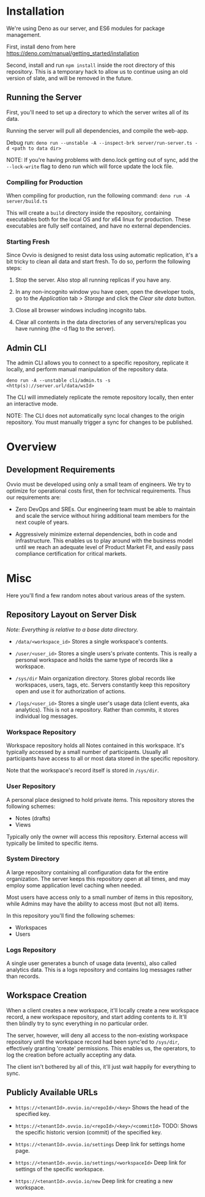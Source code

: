 # Installation

We're using Deno as our server, and ES6 modules for package management.

First, install deno from here https://deno.com/manual/getting_started/installation

Second, install and run `npm install` inside the root directory of this
repository. This is a temporary hack to allow us to continue using an old
version of slate, and will be removed in the future.

## Running the Server

First, you'll need to set up a directory to which the server writes all of its
data.

Running the server will pull all dependencies, and compile the web-app.

Debug run:
`deno run --unstable -A --inspect-brk server/run-server.ts -d <path to data dir>`

NOTE: If you're having problems with deno.lock getting out of sync, add the
`--lock-write` flag to deno run which will force update the lock file.

### Compiling for Production

When compiling for production, run the following command:
`deno run -A server/build.ts`

This will create a `build` directory inside the repository, containing
executables both for the local OS and for x64 linux for production. These
executables are fully self contained, and have no external dependencies.

### Starting Fresh

Since Ovvio is designed to resist data loss using automatic replication, it's
a bit tricky to clean all data and start fresh. To do so, perform the following
steps:

1. Stop the server. Also stop all running replicas if you have any.

2. In any non-incognito window you have open, open the developer tools, go to
   the _Application_ tab > _Storage_ and click the _Clear site data_ button.

3. Close all browser windows including incognito tabs.

4. Clear all contents in the data directories of any servers/replicas you have
   running (the -d flag to the server).

## Admin CLI

The admin CLI allows you to connect to a specific repository, replicate it
locally, and perform manual manipulation of the repository data.

`deno run -A --unstable cli/admin.ts -s <http(s)://server.url/data/wsId>`

The CLI will immediately replicate the remote repository locally, then enter
an interactive mode.

NOTE: The CLI does not automatically sync local changes to the origin
repository. You must manually trigger a sync for changes to be published.

# Overview

## Development Requirements

Ovvio must be developed using only a small team of engineers. We try to
optimize for operational costs first, then for technical requirements.
Thus our requirements are:

- Zero DevOps and SREs. Our engineering team must be able to maintain and scale
  the service without hiring additional team members for the next couple of
  years.

- Aggressively minimize external dependencies, both in code and infrastructure.
  This enables us to play around with the business model until we reach an
  adequate level of Product Market Fit, and easily pass compliance certification
  for critical markets.

# Misc

Here you'll find a few random notes about various areas of the system.

## Repository Layout on Server Disk

_Note: Everything is relative to a base data directory._

- `/data/<workspace_id>`
  Stores a single workspace's contents.

- `/user/<user_id>`
  Stores a single users's private contents. This is really a personal workspace
  and holds the same type of records like a workspace.

- `/sys/dir`
  Main organization directory. Stores global records like workspaces, users,
  tags, etc. Servers constantly keep this repository open and use it for
  authorization of actions.

- `/logs/<user_id>`
  Stores a single user's usage data (client events, aka analytics). This is not
  a repository. Rather than commits, it stores individual log messages.

### Workspace Repository

Workspace repository holds all Notes contained in this workspace. It's typically
accessed by a small number of participants. Usually all participants have access
to all or most data stored in the specific repository.

Note that the workspace's record itself is stored in `/sys/dir`.

### User Repository

A personal place designed to hold private items. This repository stores the
following schemes:

- Notes (drafts)
- Views

Typically only the owner will access this repository. External access will
typically be limited to specific items.

### System Directory

A large repository containing all configuration data for the entire
organization. The server keeps this repository open at all times, and may employ
some application level caching when needed.

Most users have access only to a small number of items in this repository, while
Admins may have the ability to access most (but not all) items.

In this repository you'll find the following schemes:

- Workspaces
- Users

### Logs Repository

A single user generates a bunch of usage data (events), also called analytics
data. This is a logs repository and contains log messages rather than records.

## Workspace Creation

When a client creates a new workspace, it'll locally create a new workspace
record, a new workspace repository, and start adding contents to it. It'll then
blindly try to sync everything in no particular order.

The server, however, will deny all access to the non-existing workspace
repository until the workspace record had been sync'ed to `/sys/dir`,
effectively granting 'create' permissions. This enables us, the operators, to
log the creation before actually accepting any data.

The client isn't bothered by all of this, it'll just wait happily for everything
to sync.

## Publicly Available URLs

- `https://<tenantId>.ovvio.io/<repoId>/<key>`
  Shows the head of the specified key.

- `https://<tenantId>.ovvio.io/<repoId>/<key>/<commitId>`
  TODO: Shows the specific historic version (commit) of the specified key.

- `https://<tenantId>.ovvio.io/settings`
  Deep link for settings home page.

- `https://<tenantId>.ovvio.io/settings/<workspaceId>`
  Deep link for settings of the specific workspace.

- `https://<tenantId>.ovvio.io/new`
  Deep link for creating a new workspace.
